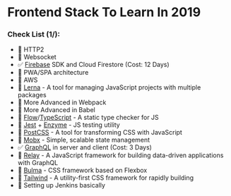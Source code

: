 # Frontend Stack To Learn In 2019

### Check List (1/):
- :black_square_button: HTTP2
- :black_square_button: Websocket
- :white_check_mark: [Firebase](https://firebase.google.com/) SDK and Cloud Firestore (Cost: 12 Days)
- :black_square_button: PWA/SPA architecture
- :black_square_button: AWS
- :black_square_button: [Lerna](https://github.com/lerna/lerna) - A tool for managing JavaScript projects with multiple packages
- :black_square_button: More Advanced in Webpack
- :black_square_button: More Advanced in Babel
- :black_square_button: [Flow](https://flow.org/en)/[TypeScript](https://www.typescriptlang.org/) - A static type checker for JS
- :black_square_button: [Jest](https://jestjs.io) + [Enzyme](https://airbnb.io/enzyme) - JS testing utility
- :black_square_button: [PostCSS](https://postcss.org) - A tool for transforming CSS with JavaScript
- :black_square_button: [Mobx](https://mobx.js.org) - Simple, scalable state management
- :white_check_mark: [GraphQL](https://graphql.org) in server and client (Cost: 3 Days)
- :black_square_button: [Relay](https://relay.dev) - A JavaScript framework for building data-driven applications with GraphQL
- :black_square_button: [Bulma](https://bulma.io) - CSS framework based on Flexbox
- :black_square_button: [Tailwind](https://tailwindcss.com) - A utility-first CSS framework for rapidly building
- :black_square_button: Setting up Jenkins basically
